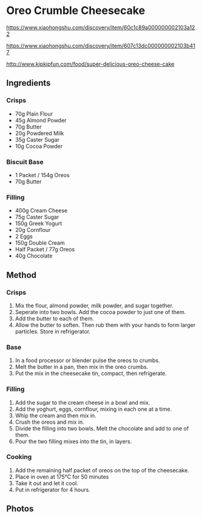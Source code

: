 # Oreo Crumble Cheesecake

https://www.xiaohongshu.com/discovery/item/60c1c89a000000002103a122

https://www.xiaohongshu.com/discovery/item/607c13dc000000002103b417

http://www.kipkipfun.com/food/super-delicious-oreo-cheese-cake


## Ingredients

### Crisps

- 70g Plain Flour
- 45g Almond Powder
- 70g Butter
- 20g Powdered Milk
- 35g Caster Sugar
- 10g Cocoa Powder

### Biscuit Base

- 1 Packet / 154g Oreos
- 70g Butter

### Filling

- 400g Cream Cheese
- 75g Caster Sugar
- 150g Greek Yogurt
- 20g Cornflour 
- 2 Eggs
- 150g Double Cream
- Half Packet / 77g Oreos
- 40g Chocolate

## Method

### Crisps

1. Mix the flour, almond powder, milk powder, and sugar together.
2. Seperate into two bowls. Add the cocoa powder to just one of them.
3. Add the butter to each of them.
4. Allow the butter to soften. Then rub them with your hands to form larger particles. Store in refrigerator.

### Base

1. In a food processor or blender pulse the oreos to crumbs.
2. Melt the butter in a pan, then mix in the oreo crumbs.
3. Put the mix in the cheesecake tin, compact, then refrigerate.

### Filling

1. Add the sugar to the cream cheese in a bowl and mix.
2. Add the yoghurt, eggs, cornflour, mixing in each one at a time.
3. Whip the cream and then mix in.
4. Crush the oreos and mix in.
5. Divide the filling into two bowls. Melt the chocolate and add to one of them.
6. Pour the two filling mixes into the tin, in layers.

### Cooking

1. Add the remaining half packet of oreos on the top of the cheesecake.
2. Place in oven at 175°C for 50 minutes
3. Take it out and let it cool.
4. Put in refrigerator for 4 hours.

## Photos

